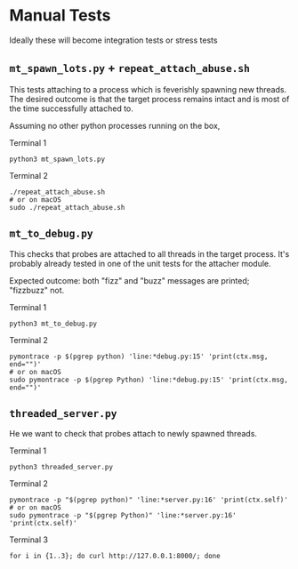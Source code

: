 # Manual Tests

Ideally these will become integration tests or stress tests

## `mt_spawn_lots.py` + `repeat_attach_abuse.sh`

This tests attaching to a process which is feverishly spawning new threads.
The desired outcome is that the target process remains intact and is most of
the time successfully attached to.

Assuming no other python processes running on the box,

Terminal 1

    python3 mt_spawn_lots.py

Terminal 2

    ./repeat_attach_abuse.sh
    # or on macOS
    sudo ./repeat_attach_abuse.sh


## `mt_to_debug.py`

This checks that probes are attached to all threads in the target process.
It's probably already tested in one of the unit tests for the attacher module.

Expected outcome: both "fizz" and "buzz" messages are printed; "fizzbuzz" not.

Terminal 1

    python3 mt_to_debug.py

Terminal 2

    pymontrace -p $(pgrep python) 'line:*debug.py:15' 'print(ctx.msg, end="")'
    # or on macOS
    sudo pymontrace -p $(pgrep Python) 'line:*debug.py:15' 'print(ctx.msg, end="")'


## `threaded_server.py`

He we want to check that probes attach to newly spawned threads.

Terminal 1

    python3 threaded_server.py

Terminal 2

    pymontrace -p "$(pgrep python)" 'line:*server.py:16' 'print(ctx.self)'
    # or on macOS
    sudo pymontrace -p "$(pgrep Python)" 'line:*server.py:16' 'print(ctx.self)'

Terminal 3

    for i in {1..3}; do curl http://127.0.0.1:8000/; done
